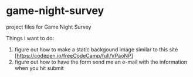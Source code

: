 # game-night-survey
project files for Game Night Survey

Things I want to do:
1. figure out how to make a static backgound image similar to this site [https://codepen.io/freeCodeCamp/full/VPaoNP]
2. figure out how to have the form send me an e-mail with the information when you hit submit
